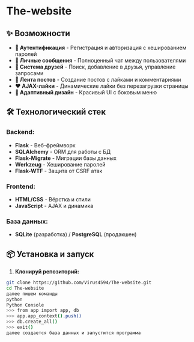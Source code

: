 # The-website
## ✨ Возможности

- **👥 Аутентификация** - Регистрация и авторизация с хешированием паролей
- **💬 Личные сообщения** - Полноценный чат между пользователями
- **🤝 Система друзей** - Поиск, добавление в друзья, управление запросами
- **📝 Лента постов** - Создание постов с лайками и комментариями
- **❤️ AJAX-лайки** - Динамические лайки без перезагрузки страницы
- **🎨 Адаптивный дизайн** - Красивый UI с боковым меню

## 🛠️ Технологический стек

### Backend:
- **Flask** - Веб-фреймворк
- **SQLAlchemy** - ORM для работы с БД
- **Flask-Migrate** - Миграции базы данных
- **Werkzeug** - Хеширование паролей
- **Flask-WTF** - Защита от CSRF атак

### Frontend:
- **HTML/CSS** - Вёрстка и стили
- **JavaScript** - AJAX и динамика

### База данных:
- **SQLite** (разработка) / **PostgreSQL** (продакшен)

## 📦 Установка и запуск

1. **Клонируй репозиторий:**
```bash
git clone https://github.com/Virus4594/The-website.git
cd The-website
далее пишем команды
python
Python Console
>>> from app import app, db
>>> app.app_context().push()
>>> db.create_all()
>>> exit()
далее создается база данных и запустится программа
